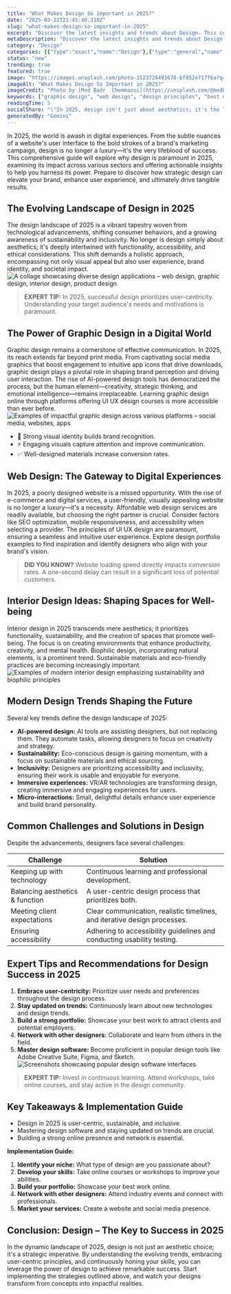 ```yaml
---
title: "What Makes Design So Important in 2025?"
date: "2025-03-22T21:45:40.310Z"
slug: "what-makes-design-so-important-in-2025"
excerpt: "Discover the latest insights and trends about Design. This comprehensive guide covers everything you need to know about Design in 2025."
metaDescription: "Discover the latest insights and trends about Design. This comprehensive guide covers everything you need to know about Design in 2025."
category: "Design"
categories: [{"type":"exact","name":"Design"},{"type":"general","name":"Technology"},{"type":"medium","name":"User Experience"},{"type":"specific","name":"Interaction Design"},{"type":"niche","name":"Microinteractions"}]
status: "new"
trending: true
featured: true
image: "https://images.unsplash.com/photo-1523726491678-bf852e717f6a?q=85&w=1200&fit=max&fm=webp&auto=compress"
imageAlt: "What Makes Design So Important in 2025?"
imageCredit: "Photo by [Med Badr  Chemmaoui](https://unsplash.com/@medbadrc) on Unsplash"
keywords: ["graphic design", "web design", "design principles", "best design software", "interior design ideas", "learn graphic design online", "affordable web design services", "UI UX design course", "design portfolio examples", "modern design trends"]
readingTime: 5
socialShare: "\"In 2025, design isn't just about aesthetics; it's the language your brand speaks to connect with its audience on an emotional level. Master the language, and you'll master success.\""
generatedBy: "Gemini"
---
```




In 2025, the world is awash in digital experiences.  From the subtle nuances of a website's user interface to the bold strokes of a brand's marketing campaign, design is no longer a luxury—it's the very lifeblood of success.  This comprehensive guide will explore why design is paramount in 2025, examining its impact across various sectors and offering actionable insights to help you harness its power.  Prepare to discover how strategic design can elevate your brand, enhance user experience, and ultimately drive tangible results.

## The Evolving Landscape of Design in 2025

The design landscape of 2025 is a vibrant tapestry woven from technological advancements, shifting consumer behaviors, and a growing awareness of sustainability and inclusivity.  No longer is design simply about aesthetics; it's deeply intertwined with functionality, accessibility, and ethical considerations.  This shift demands a holistic approach, encompassing not only visual appeal but also user experience, brand identity, and societal impact. ![A collage showcasing diverse design applications – web design, graphic design, interior design, product design](https://images.unsplash.com/photo-1523726491678-bf852e717f6a?q=85&w=1200&fit=max&fm=webp&auto=compress)

> **EXPERT TIP:**  In 2025, successful design prioritizes user-centricity. Understanding your target audience's needs and motivations is paramount.

## The Power of Graphic Design in a Digital World

Graphic design remains a cornerstone of effective communication.  In 2025, its reach extends far beyond print media.  From captivating social media graphics that boost engagement to intuitive app icons that drive downloads, graphic design plays a pivotal role in shaping brand perception and driving user interaction.  The rise of AI-powered design tools has democratized the process, but the human element—creativity, strategic thinking, and emotional intelligence—remains irreplaceable.  Learning graphic design online through platforms offering UI UX design courses is more accessible than ever before.  ![Examples of impactful graphic design across various platforms – social media, websites, apps](https://images.unsplash.com/photo-1558655146-d09347e92766?q=85&w=1200&fit=max&fm=webp&auto=compress)

* 🔑 Strong visual identity builds brand recognition.
* ⚡ Engaging visuals capture attention and improve communication.
* ✅  Well-designed materials increase conversion rates.

##  Web Design: The Gateway to Digital Experiences

In 2025, a poorly designed website is a missed opportunity.  With the rise of e-commerce and digital services, a user-friendly, visually appealing website is no longer a luxury—it's a necessity.  Affordable web design services are readily available, but choosing the right partner is crucial.  Consider factors like SEO optimization, mobile responsiveness, and accessibility when selecting a provider.  The principles of UI UX design are paramount, ensuring a seamless and intuitive user experience.  Explore design portfolio examples to find inspiration and identify designers who align with your brand's vision.

> **DID YOU KNOW?**  Website loading speed directly impacts conversion rates.  A one-second delay can result in a significant loss of potential customers.

##  Interior Design Ideas: Shaping Spaces for Well-being

Interior design in 2025 transcends mere aesthetics; it prioritizes functionality, sustainability, and the creation of spaces that promote well-being.  The focus is on creating environments that enhance productivity, creativity, and mental health.  Biophilic design, incorporating natural elements, is a prominent trend.  Sustainable materials and eco-friendly practices are becoming increasingly important.  ![Examples of modern interior design emphasizing sustainability and biophilic principles](https://images.unsplash.com/photo-1534670007418-fbb7f6cf32c3?q=85&w=1200&fit=max&fm=webp&auto=compress)

##  Modern Design Trends Shaping the Future

Several key trends define the design landscape of 2025:

* **AI-powered design:** AI tools are assisting designers, but not replacing them.  They automate tasks, allowing designers to focus on creativity and strategy.
* **Sustainability:**  Eco-conscious design is gaining momentum, with a focus on sustainable materials and ethical sourcing.
* **Inclusivity:**  Designers are prioritizing accessibility and inclusivity, ensuring their work is usable and enjoyable for everyone.
* **Immersive experiences:**  VR/AR technologies are transforming design, creating immersive and engaging experiences for users.
* **Micro-interactions:**  Small, delightful details enhance user experience and build brand personality.

##  Common Challenges and Solutions in Design

Despite the advancements, designers face several challenges:

| Challenge                     | Solution                                                                     |
|------------------------------|-----------------------------------------------------------------------------|
| Keeping up with technology    | Continuous learning and professional development.                             |
| Balancing aesthetics & function | A user-centric design process that prioritizes both.                         |
| Meeting client expectations   | Clear communication, realistic timelines, and iterative design processes.      |
| Ensuring accessibility         | Adhering to accessibility guidelines and conducting usability testing.         |

## Expert Tips and Recommendations for Design Success in 2025

1. **Embrace user-centricity:**  Prioritize user needs and preferences throughout the design process.
2. **Stay updated on trends:**  Continuously learn about new technologies and design trends.
3. **Build a strong portfolio:** Showcase your best work to attract clients and potential employers.
4. **Network with other designers:**  Collaborate and learn from others in the field.
5. **Master design software:**  Become proficient in popular design tools like Adobe Creative Suite, Figma, and Sketch.  ![Screenshots showcasing popular design software interfaces](https://images.unsplash.com/photo-1513542789411-b6a5d4f31634?q=85&w=1200&fit=max&fm=webp&auto=compress)

> **EXPERT TIP:**  Invest in continuous learning.  Attend workshops, take online courses, and stay active in the design community.

## Key Takeaways & Implementation Guide

* Design in 2025 is user-centric, sustainable, and inclusive.
* Mastering design software and staying updated on trends are crucial.
* Building a strong online presence and network is essential.

**Implementation Guide:**

1. **Identify your niche:** What type of design are you passionate about?
2. **Develop your skills:** Take online courses or workshops to improve your abilities.
3. **Build your portfolio:** Showcase your best work online.
4. **Network with other designers:** Attend industry events and connect with professionals.
5. **Market your services:**  Create a website and social media presence.

## Conclusion: Design – The Key to Success in 2025

In the dynamic landscape of 2025, design is not just an aesthetic choice; it's a strategic imperative.  By understanding the evolving trends, embracing user-centric principles, and continuously honing your skills, you can leverage the power of design to achieve remarkable success.  Start implementing the strategies outlined above, and watch your designs transform from concepts into impactful realities.

